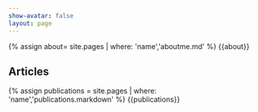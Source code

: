 ```yaml
---
show-avatar: false
layout: page
---
```


{% assign about= site.pages | where: 'name','aboutme.md' %}
{{about}}

## Articles

{% assign publications = site.pages | where: 'name','publications.markdown' %}
{{publications}}
